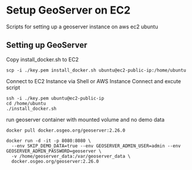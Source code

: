 # Setup GeoServer on EC2
Scripts for setting up a geoserver instance on aws ec2 ubuntu


## Setting up GeoServer
Copy install_docker.sh to EC2
```
scp -i ./key.pem install_docker.sh ubuntu@ec2-public-ip:/home/ubuntu
```
Connect to EC2 Instance via Shell or AWS Instance Connect and excute script
```
ssh -i ./key.pem ubuntu@ec2-public-ip
cd /home/ubuntu
./install_docker.sh
```

run geoserver container with mounted volume and no demo data
```
docker pull docker.osgeo.org/geoserver:2.26.0

docker run -d -it -p 8080:8080 \
  --env SKIP_DEMO_DATA=true --env GEOSERVER_ADMIN_USER=admin --env GEOSERVER_ADMIN_PASSWORD=geoserver \
  -v /home/geoserver_data:/var/geoserver_data \
  docker.osgeo.org/geoserver:2.26.0

```
